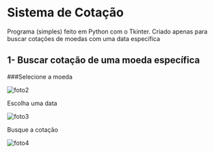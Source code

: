 # Sistema de Cotação
 Programa (simples) feito em Python com o Tkinter. Criado apenas para buscar cotações de moedas com uma data específica
 
 
 ## 1- Buscar cotação de uma moeda específica
 
 
  ###Selecione a moeda
  
  ![foto2](https://user-images.githubusercontent.com/99151447/156863451-2877998b-292b-4484-9ce3-185ed5e16067.png)
  
  
  
  
  
  Escolha uma data
    
![foto3](https://user-images.githubusercontent.com/99151447/156863518-40f741c8-0d07-4c2c-8538-3f001e3388d9.png)

  
  Busque a cotação
  
  ![foto4](https://user-images.githubusercontent.com/99151447/156864224-52f06aa6-047a-438b-a409-2a98c7ac6fdb.PNG)
